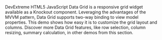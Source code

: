 DevExtreme HTML5 JavaScript Data Grid is a responsive grid widget available as a Knockout component. Leveraging the advantages of the MVVM pattern, Data Grid supports two-way binding to view model properties. This demo shows how easy it is to customize the grid layout and columns. Discover more Data Grid features, like row selection, column resizing, summary calculation, in other demos from this section.
